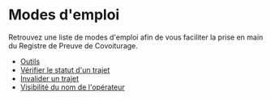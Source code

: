 # Modes d'emploi

Retrouvez une liste de modes d'emploi afin de vous faciliter la prise en main du Registre de Preuve de Covoiturage. 

* [Outils](outils.md)
* [Vérifier le statut d'un trajet](../envoyer-des-trajets/verifier-le-statut-dun-trajet.md)
* [Invalider un trajet](../envoyer-des-trajets/invalider-un-trajet.md)
* [Visibilité du nom de l'opérateur](visibilite-du-nom-de-loperateur.md)

